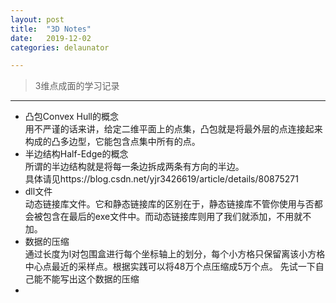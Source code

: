 ```yaml
---
layout: post
title:  "3D Notes"
date:   2019-12-02
categories: delaunator

---
```


> 3维点成面的学习记录

---
- 凸包Convex Hull的概念  
用不严谨的话来讲，给定二维平面上的点集，凸包就是将最外层的点连接起来构成的凸多边型，它能包含点集中所有的点。
- 半边结构Half-Edge的概念  
所谓的半边结构就是将每一条边拆成两条有方向的半边。  
具体请见https://blog.csdn.net/yjr3426619/article/details/80875271
- dll文件  
动态链接库文件。它和静态链接库的区别在于，静态链接库不管你使用与否都会被包含在最后的exe文件中。而动态链接库则用了我们就添加，不用就不加。
- 数据的压缩  
通过长度为l对包围盒进行每个坐标轴上的划分，每个小方格只保留离该小方格中心点最近的采样点。根据实践可以将48万个点压缩成5万个点。
先试一下自己能不能写出这个数据的压缩
-
